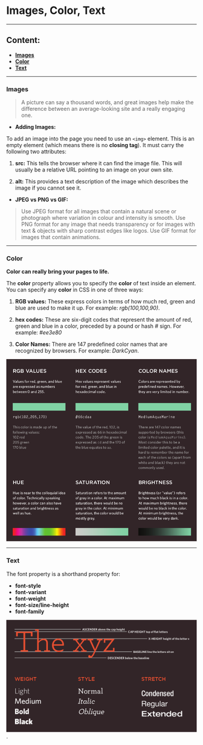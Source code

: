 # Images, Color, Text
 
 ------

## Content:

* **[Images](#images)**
* **[Color](#color)**
* **[Text](#text)**

-----

### Images

> A picture can say a thousand words, and great images help make the difference between an average-looking site and a really engaging one.

* **Adding Images:**

To add an image into the page you need to use an ``<img>`` element. This is an empty element (which means there is no **closing tag**). It must carry the following two attributes:

1. **src:** This tells the browser where it can find the image file. This will usually be a relative URL pointing to an image on your own site.

2. **alt:** This provides a text description of the image which describes the image if you cannot see it.


* **JPEG vs PNG vs GIF:**

> Use JPEG format for all images that contain a natural scene or photograph where variation in colour and intensity is smooth. Use PNG format for any image that needs transparency or for images with text & objects with sharp contrast edges like logos. Use GIF format for images that contain animations.

-----

### Color
**Color can really bring your pages to life.**

The **color** property allows you to specify the **color** of text inside an element. You can specify any **color** in CSS in one of three ways:

1. **RGB values:** These express colors in terms of how much red, green and blue are used to make it up. For example: *rgb(100,100,90)*.

2. **hex codes:** These are six-digit codes that represent the amount of red, green and blue in a color, preceded by a pound or hash *#* sign. For example: *#ee3e80*

3. **Color Names:** There are 147 predefined color names that are recognized by browsers. For example: *DarkCyan*.

![Color image](./img/color.png)

-------

### Text

The font property is a shorthand property for:

* **font-style**
* **font-variant**
* **font-weight**
* **font-size/line-height**
* **font-family**

![font pic](./img/font.png).